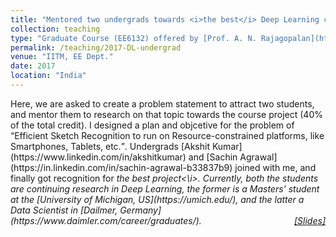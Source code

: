 ```yaml
---
title: "Mentored two undergrads towards <i>the best</i> Deep Learning course project"
collection: teaching
type: "Graduate Course (EE6132) offered by [Prof. A. N. Rajagopalan](http://www.ee.iitm.ac.in/~raju/) and [Prof. Kaushik Mitra](http://www.ee.iitm.ac.in/kmitra/)"
permalink: /teaching/2017-DL-undergrad
venue: "IITM, EE Dept."
date: 2017
location: "India"
---
```

<p style="text-align:left;">
   Here, we are asked to create a problem statement to attract two students, and mentor them to research on that topic towards the course project (40% of the total credit).  I designed a plan and objcetive for the problem of <q>Efficient Sketch Recognition to run on Resource-constrained platforms, like Smartphones, Tablets, etc.</q>. Undergrads [Akshit Kumar](https://www.linkedin.com/in/akshitkumar) and [Sachin Agrawal](https://in.linkedin.com/in/sachin-agrawal-b33837b9) joined with me, and finally got recognition for <i>the best project<\i>. Currently, both the students are continuing research in Deep Learning, the former is a Masters' student at the [University of Michigan, US](https://umich.edu/), and the latter a Data Scientist in [Dailmer, Germany](https://www.daimler.com/career/graduates/).
    <span style="float:right;">
         <a href="https://drive.google.com/open?id=1Nq6xaKSR0Uem0Qs2V-1yC_SuMH2qeRuH">&#91;Slides&#93;</a>  
    </span>
</p>
